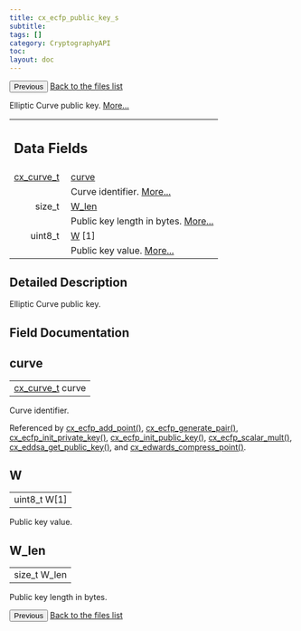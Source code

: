 ```yaml
---
title: cx_ecfp_public_key_s
subtitle:
tags: []
category: CryptographyAPI
toc:
layout: doc
---
```


<button class="uk-button uk-button-default uk-button-small uk-margin-medium-top" onclick="history.back()">Previous</button>
<a class="uk-button uk-button-default uk-button-small uk-margin-medium-top crypto-button" href="../../crypto-api/files">Back to the files list</a>


<p>Elliptic Curve public key.  
 <a href="../cx__ecfp__public__key__s#details">More...</a></p>
<table class="memberdecls">
<tr class="heading"><td colspan="4"><h2 class="groupheader"><a name="pub-attribs"></a>
Data Fields</h2></td></tr>
<tr class="memitem:a474bc8df07e877791f9b39dac8f9a8df"><td class="memItemLeft" align="right" valign="top"><a class="el" href="../ox__ec_8h#ada004671ae8fe2032d4c144ed6ebb837">cx_curve_t</a>&#160;</td><td colspan="3" class="memItemRight" valign="bottom"><a class="el" href="../cx__ecfp__public__key__s#a474bc8df07e877791f9b39dac8f9a8df">curve</a></td></tr>
<tr class="memdesc:a474bc8df07e877791f9b39dac8f9a8df"><td class="mdescLeft">&#160;</td><td colspan="3" class="mdescRight">Curve identifier.  <a href="#a474bc8df07e877791f9b39dac8f9a8df">More...</a><br /></td></tr>
<tr class="memitem:ac152483a0bfb4609cbecb818583b1c14"><td class="memItemLeft" align="right" valign="top">size_t&#160;</td><td colspan="3" class="memItemRight" valign="bottom"><a class="el" href="../cx__ecfp__public__key__s#ac152483a0bfb4609cbecb818583b1c14">W_len</a></td></tr>
<tr class="memdesc:ac152483a0bfb4609cbecb818583b1c14"><td class="mdescLeft">&#160;</td><td colspan="3" class="mdescRight">Public key length in bytes.  <a href="#ac152483a0bfb4609cbecb818583b1c14">More...</a><br /></td></tr>
<tr class="memitem:ac32a08901f9d2cc8a7ad433c1a871959"><td class="memItemLeft" align="right" valign="top">uint8_t&#160;</td><td colspan="3" class="memItemRight" valign="bottom"><a class="el" href="../cx__ecfp__public__key__s#ac32a08901f9d2cc8a7ad433c1a871959">W</a> [1]</td></tr>
<tr class="memdesc:ac32a08901f9d2cc8a7ad433c1a871959"><td class="mdescLeft">&#160;</td><td colspan="3" class="mdescRight">Public key value.  <a href="#ac32a08901f9d2cc8a7ad433c1a871959">More...</a><br /></td></tr>
</table>
<a name="details" id="details"></a>

## Detailed Description

<div class="textblock"><p>Elliptic Curve public key. </p>
</div><h2 class="groupheader">Field Documentation</h2>
<a id="a474bc8df07e877791f9b39dac8f9a8df"></a>
<h2 class="memtitle">curve</h2>

<div class="memitem">
<div class="memproto">
      <table class="memname">
        <tr>
          <td class="memname"><a class="el" href="../ox__ec_8h#ada004671ae8fe2032d4c144ed6ebb837">cx_curve_t</a> curve</td>
        </tr>
      </table>
</div><div class="memdoc">

<p>Curve identifier. </p>

<p class="reference">Referenced by <a class="el" href="../lcx__ecfp_8h#a5a0e2ce81dfb4318e14ae0e9db164db1">cx_ecfp_add_point()</a>, <a class="el" href="../lcx__ecfp_8h#a8880d93a82c60faeb564149e9618a6c4">cx_ecfp_generate_pair()</a>, <a class="el" href="../lcx__ecfp_8h#a94402980442875a67af525d3ad907318">cx_ecfp_init_private_key()</a>, <a class="el" href="../lcx__ecfp_8h#a509a069a0d882d2ebcd7c189fffae52f">cx_ecfp_init_public_key()</a>, <a class="el" href="../lcx__ecfp_8h#a2cc4aeae037cc9c0b13954e9bb3651fc">cx_ecfp_scalar_mult()</a>, <a class="el" href="../lcx__ecfp_8h#a0d4366ae761dac729bfc1c8ea38090f0">cx_eddsa_get_public_key()</a>, and <a class="el" href="../lcx__ecfp_8h#abbe81f0cda9fbbc9b89a64b4245474ed">cx_edwards_compress_point()</a>.</p>

</div>
</div>
<a id="ac32a08901f9d2cc8a7ad433c1a871959"></a>
<h2 class="memtitle">W</h2>

<div class="memitem">
<div class="memproto">
      <table class="memname">
        <tr>
          <td class="memname">uint8_t W[1]</td>
        </tr>
      </table>
</div><div class="memdoc">

<p>Public key value. </p>

</div>
</div>
<a id="ac152483a0bfb4609cbecb818583b1c14"></a>
<h2 class="memtitle">W_len</h2>

<div class="memitem">
<div class="memproto">
      <table class="memname">
        <tr>
          <td class="memname">size_t W_len</td>
        </tr>
      </table>
</div><div class="memdoc">

<p>Public key length in bytes. </p>

</div>
</div>
<button class="uk-button uk-button-default uk-button-small uk-margin-medium-top" onclick="history.back()">Previous</button>
<a class="uk-button uk-button-default uk-button-small uk-margin-medium-top crypto-button" href="../../crypto-api/files">Back to the files list</a>
